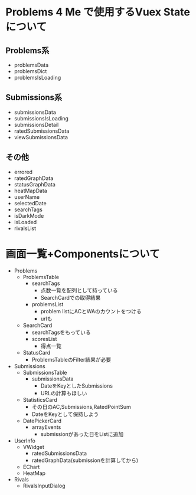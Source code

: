 # Problems 4 Me で使用するVuex Stateについて

## Problems系
- problemsData
- problemsDict
- problemsIsLoading

## Submissions系
- submissionsData
- submissionsIsLoading
- submissionsDetail
- ratedSubmissionsData
- viewSubmissionsData

## その他
- errored
- ratedGraphData
- statusGraphData
- heatMapData
- userName
- selectedDate
- searchTags
- isDarkMode
- isLoaded
- rivalsList

# 画面一覧+Componentsについて
- Problems
  - ProblemsTable
    - searchTags
      - 点数一覧を配列として持っている
      - SearchCardでの取得結果
    - problemsList
      - problem listにACとWAのカウントをつける
      - urlも
  - SearchCard
    - searchTagsをもっている
    - scoresList
      - 得点一覧
  - StatusCard
    - ProblemsTableのFilter結果が必要
- Submissions
  - SubmissionsTable
    - submissionsData
      - DateをKeyとしたSubmissions
      - URLの計算もほしい   
  - StatisticsCard
    - その日のAC,Submissions,RatedPointSum
    - DateをKeyとして保持しよう
  - DatePickerCard
    - arrayEvents
      - submissionがあった日をListに追加
- UserInfo
  - VWidget
    - ratedSubmissionsData
    - ratedGraphData(submissionを計算してから)
  - EChart
  - HeatMap
- Rivals
  - RivalsInputDialog
